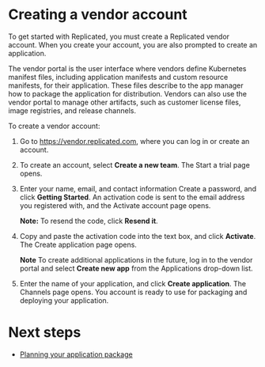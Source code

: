 # Creating a vendor account

To get started with Replicated, you must create a Replicated vendor account. When you create your account, you are also prompted to create an application.

The vendor portal is the user interface where vendors define Kubernetes manifest files, including application manifests and custom resource manifests, for their application. These files describe to the app manager how to package the application for distribution. Vendors can also use the vendor portal to manage other artifacts, such as customer license files, image registries, and release channels.

To create a vendor account:

1. Go to https://vendor.replicated.com, where you can log in or create an account.
1. To create an account, select **Create a new team**. The Start a trial page opens.
1. Enter your name, email, and contact information Create a password, and click **Getting Started**. An activation code is sent to the email address you registered with, and the Activate account page opens.

    **Note:** To resend the code, click **Resend it**.
1. Copy and paste the activation code into the text box, and click **Activate**. The Create application page opens.

    **Note** To create additional applications in the future, log in to the vendor portal and select **Create new app** from the Applications drop-down list.

1. Enter the name of your application, and click **Create application**. The Channels page opens. You account is ready to use for packaging and deploying your application.


# Next steps

* [Planning your application package](packaging-planning-checklist)
